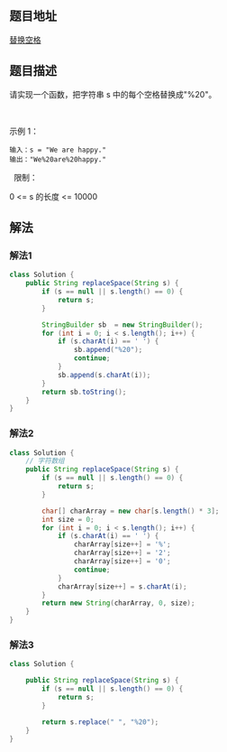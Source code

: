 
## 题目地址
[替换空格](https://leetcode.cn/problems/ti-huan-kong-ge-lcof/)

## 题目描述
请实现一个函数，把字符串 s 中的每个空格替换成"%20"。

 

示例 1：
```
输入：s = "We are happy."
输出："We%20are%20happy."
```
 
限制：

0 <= s 的长度 <= 10000


## 解法
### 解法1
```java
class Solution {
    public String replaceSpace(String s) {
        if (s == null || s.length() == 0) {
            return s;
        }

        StringBuilder sb  = new StringBuilder();
        for (int i = 0; i < s.length(); i++) {
            if (s.charAt(i) == ' ') {
                sb.append("%20");
                continue;
            }
            sb.append(s.charAt(i));
        }
        return sb.toString();
    }
}
```

### 解法2
```java
class Solution {
    // 字符数组
    public String replaceSpace(String s) {
        if (s == null || s.length() == 0) {
            return s;
        }

        char[] charArray = new char[s.length() * 3];
        int size = 0;
        for (int i = 0; i < s.length(); i++) {
            if (s.charAt(i) == ' ') {
                charArray[size++] = '%';
                charArray[size++] = '2';
                charArray[size++] = '0';
                continue;
            }
            charArray[size++] = s.charAt(i);
        }
        return new String(charArray, 0, size);
    }
}
```


### 解法3
```java
class Solution {

    public String replaceSpace(String s) {
        if (s == null || s.length() == 0) {
            return s;
        }

        return s.replace(" ", "%20");
    }
}
```




